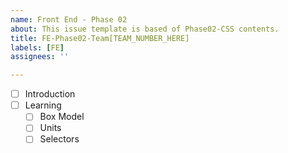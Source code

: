 ```yaml
---
name: Front End - Phase 02
about: This issue template is based of Phase02-CSS contents.
title: FE-Phase02-Team[TEAM_NUMBER_HERE]
labels: [FE]
assignees: ''

---
```


- [ ] Introduction
- [ ] Learning
  - [ ] Box Model
  - [ ] Units
  - [ ] Selectors
